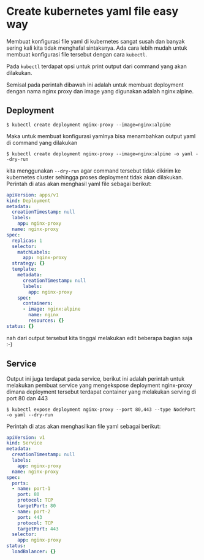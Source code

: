 # Create kubernetes yaml file easy way

Membuat konfigurasi file yaml di kubernetes sangat susah dan banyak sering kali kita tidak menghafal sintaksnya. 
Ada cara lebih mudah untuk membuat konfigurasi file tersebut dengan cara `kubectl`. 

Pada `kubectl` terdapat opsi untuk print output dari command yang akan dilakukan. 

Semisal pada perintah dibawah ini adalah untuk membuat deployment dengan nama nginx proxy dan image yang digunakan 
adalah nginx:alpine.

## Deployment

```
$ kubectl create deployment nginx-proxy --image=nginx:alpine
```

Maka untuk membuat konfigurasi yamlnya bisa menambahkan output yaml di command yang dilakukan

```
$ kubectl create deployment nginx-proxy --image=nginx:alpine -o yaml --dry-run
```

kita menggunakan `--dry-run` agar command tersebut tidak dikirim ke kubernetes cluster sehingga proses deployment tidak
akan dilakukan. Perintah di atas akan menghasil yaml file sebagai berikut:

```yaml
apiVersion: apps/v1
kind: Deployment
metadata:
  creationTimestamp: null
  labels:
    app: nginx-proxy
  name: nginx-proxy
spec:
  replicas: 1
  selector:
    matchLabels:
      app: nginx-proxy
  strategy: {}
  template:
    metadata:
      creationTimestamp: null
      labels:
        app: nginx-proxy
    spec:
      containers:
      - image: nginx:alpine
        name: nginx
        resources: {}
status: {}
```

nah dari output tersebut kita tinggal melakukan edit beberapa bagian saja :-)


## Service

Output ini juga terdapat pada service, berikut ini adalah perintah untuk melakukan pembuat service yang mengekspose
deployment nginx-proxy dimana deployment tersebut terdapat container yang melakukan serving di port 80 dan 443

```
$ kubectl expose deployment nginx-proxy --port 80,443 --type NodePort -o yaml --dry-run
```

Perintah di atas akan menghasilkan file yaml sebagai berikut:

```yaml
apiVersion: v1
kind: Service
metadata:
  creationTimestamp: null
  labels:
    app: nginx-proxy
  name: nginx-proxy
spec:
  ports:
  - name: port-1
    port: 80
    protocol: TCP
    targetPort: 80
  - name: port-2
    port: 443
    protocol: TCP
    targetPort: 443
  selector:
    app: nginx-proxy
status:
  loadBalancer: {}
```
